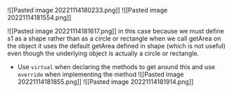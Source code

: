 ![[Pasted image 20221114180233.png]]
![[Pasted image 20221114181554.png]]

![[Pasted image 20221114181617.png]]
in this case because we must define s1 as a shape rather than as a circle or rectangle when we call getArea on the object it uses the default getArea defined in shape (which is not useful) even though the underlying object is actually a circle or rectangle.
- Use `virtual` when declaring the methods to get around this and use `override` when implementing the method
![[Pasted image 20221114181855.png]]
![[Pasted image 20221114181914.png]]
